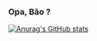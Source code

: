 ### Opa, Bão ?
[![Anurag's GitHub stats](https://github-readme-stats.vercel.app/api?username=buraym)](https://github.com/anuraghazra/github-readme-stats)
